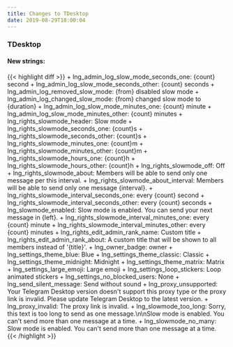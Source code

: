 ```yaml
---
title: Changes to TDesktop
date: 2019-08-29T18:00:04
---
```

<h3>TDesktop</h3>
<h4>New strings:</h4>
{{< highlight diff >}}
+ lng_admin_log_slow_mode_seconds_one: {count} second
+ lng_admin_log_slow_mode_seconds_other: {count} seconds
+ lng_admin_log_removed_slow_mode: {from} disabled slow mode
+ lng_admin_log_changed_slow_mode: {from} changed slow mode to {duration}
+ lng_admin_log_slow_mode_minutes_one: {count} minute
+ lng_admin_log_slow_mode_minutes_other: {count} minutes
+ lng_rights_slowmode_header: Slow mode
+ lng_rights_slowmode_seconds_one: {count}s
+ lng_rights_slowmode_seconds_other: {count}s
+ lng_rights_slowmode_minutes_one: {count}m
+ lng_rights_slowmode_minutes_other: {count}m
+ lng_rights_slowmode_hours_one: {count}h
+ lng_rights_slowmode_hours_other: {count}h
+ lng_rights_slowmode_off: Off
+ lng_rights_slowmode_about: Members will be able to send only one message per this interval.
+ lng_rights_slowmode_about_interval: Members will be able to send only one message {interval}.
+ lng_rights_slowmode_interval_seconds_one: every {count} second
+ lng_rights_slowmode_interval_seconds_other: every {count} seconds
+ lng_slowmode_enabled: Slow mode is enabled. You can send your next message in {left}.
+ lng_rights_slowmode_interval_minutes_one: every {count} minute
+ lng_rights_slowmode_interval_minutes_other: every {count} minutes
+ lng_rights_edit_admin_rank_name: Custom title
+ lng_rights_edit_admin_rank_about: A custom title that will be shown to all members instead of '{title}'.
+ lng_owner_badge: owner
+ lng_settings_theme_blue: Blue
+ lng_settings_theme_classic: Classic
+ lng_settings_theme_midnight: Midnight
+ lng_settings_theme_matrix: Matrix
+ lng_settings_large_emoji: Large emoji
+ lng_settings_loop_stickers: Loop animated stickers
+ lng_settings_no_blocked_users: None
+ lng_send_silent_message: Send without sound
+ lng_proxy_unsupported: Your Telegram Desktop version doesn't support this proxy type or the proxy link is invalid. Please update Telegram Desktop to the latest version.
+ lng_proxy_invalid: The proxy link is invalid.
+ lng_slowmode_too_long: Sorry, this text is too long to send as one message.\n\nSlow mode is enabled. You can't send more than one message at a time.
+ lng_slowmode_no_many: Slow mode is enabled. You can't send more than one message at a time.
{{< /highlight >}}

